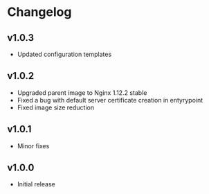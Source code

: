 # Changelog

## v1.0.3

- Updated configuration templates

## v1.0.2

- Upgraded parent image to Nginx 1.12.2 stable
- Fixed a bug with default server certificate creation in entyrypoint
- Fixed image size reduction

## v1.0.1

- Minor fixes

## v1.0.0

- Initial release
